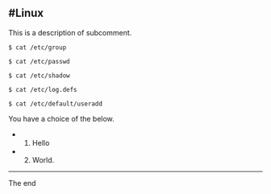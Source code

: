 #Linux
-----------------------------------------
This is a description of subcomment.

	$ cat /etc/group

	$ cat /etc/passwd

	$ cat /etc/shadow

	$ cat /etc/log.defs

	$ cat /etc/default/useradd

You have a choice of the below.
 * 1. Hello
 * 2. World.

-----------------------------------------
The end
